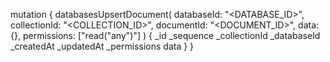 mutation {
    databasesUpsertDocument(
        databaseId: "<DATABASE_ID>",
        collectionId: "<COLLECTION_ID>",
        documentId: "<DOCUMENT_ID>",
        data: {},
        permissions: ["read("any")"]
    ) {
        _id
        _sequence
        _collectionId
        _databaseId
        _createdAt
        _updatedAt
        _permissions
        data
    }
}
